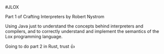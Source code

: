 #JLOX

Part 1 of Crafting Interpreters by Robert Nystrom

Using Java just to understand the concepts behind interpreters and compilers, and to correctly understand and implement the semantics of the Lox programming language.

Going to do part 2 in Rust, trust 👍
